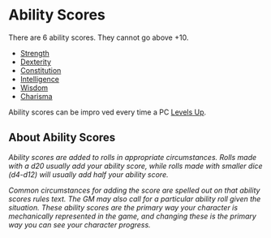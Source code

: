 # Ability Scores

There are 6 ability scores. They cannot go above +10.

- [Strength](Strength.md)
- [Dexterity](Dexterity.md)
- [Constitution](Constitution.md)
- [Intelligence](Intelligence.md)
- [Wisdom](Wisdom.md)
- [Charisma](Charisma.md)

Ability scores can be impro ved every time a PC [Levels Up](../Derived%20Statistics/Level.md#Level%20Up).

## About Ability Scores

*Ability scores are added to rolls in appropriate circumstances. Rolls made with a d20 usually add your ability score, while rolls made with smaller dice (d4-d12) will usually add half your ability score.*

*Common circumstances for adding the score are spelled out on that ability scores rules text. The GM may also call for a particular ability roll given the situation. These ability scores are the primary way your character is mechanically represented in the game, and changing these is the primary way you can see your character progress.*
